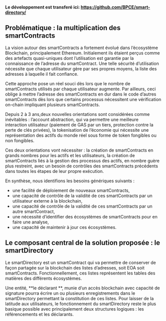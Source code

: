 **Le développement est transferé ici: https://github.com/BPCE/smart-directory/**

## Problématique : la multiplication des smartContracts

La vision autour des smartContracts a fortement évolué dans l’écosystème Blockchain, principalement Ethereum. Initialement ils étaient perçus comme des artefacts quasi-uniques dont l’utilisation est garantie par la connaissance de l’adresse du smartContract. Une telle sécurité d’utilisation nécessite que chaque utilisateur gère par ses propres moyens, la liste des adresses à laquelle il fait confiance.

Cette approche pose un réel souci dès lors que le nombre de smartContracts utilisés par chaque utilisateur augmente. Par ailleurs, ceci oblige à mettre l’adresse des smartContracts en dur dans le code d’autres smartContracts dès lors que certains processus nécessitent une vérification on-chain impliquant plusieurs smartContracts.

Depuis 2 à 3 ans,deux nouvelles orientations sont considérées comme inévitables : 
l’account abstraction, qui va permettre une meilleure interaction utilisateur (paiement de GAS par un tiers, protection contre la perte de clés privées),
la tokenisation de l’économie qui nécessite une représentation des actifs du monde réel sous forme de token fongibles ou non fongibles.

Ces deux orientations vont nécessiter : 
la création de smartContracts en grands nombres pour les actifs et les utilisateurs,
la création de smartContracts liés à la gestion des processus des actifs, en nombre guère plus restreint, avec un besoin de contrôles des smartContracts précédents dans toutes les étapes de leur propre exécution.

En synthèse, nous identifions les besoins génériques suivants : 
-  une facilité de déploiement de nouveaux smartContracts,
-  une capacité de contrôle de la validité de ces smartContracts par un utilisateur externe à la blockchain,
-  une capacité de contrôle de la validité de ces smartContracts par un autre smartContract,
-  une nécessité d’identifier des écosystèmes de smartContracts pour en faire une analyse,
-  une capacité de maintenir à jour ces écosystèmes.

## Le composant central de la solution proposée : le smartDirectory

Le smartDirectory est un smartContract qui va permettre de conserver de façon partagée sur la blockchain des  listes d’adresses, soit EOA soit smartContracts. Fonctionnellement, ces listes représentent les tables des matières des différents écosystèmes.

Une entité, **le déclarant **, munie d’un accès blockchain avec capacité de signature pourra écrire un ou plusieurs enregistrements dans le smartDirectory permettant la constitution de ces listes. Pour laisser de la  latitude aux utilisateurs, le fonctionnement du smartDirectory reste le plus basique possible avec principalement deux structures logiques : les référencements et les déclarants.
